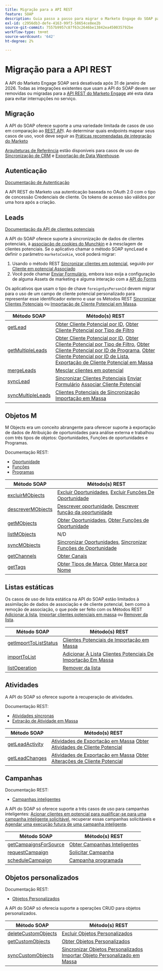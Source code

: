 ```yaml
---
title: Migração para a API REST
feature: SOAP
description: Guia passo a passo para migrar o Marketo Engage do SOAP para o REST até 31 de janeiro de 2026, com mapeamentos de endpoint, OAuth, métodos de sincronização de clientes potenciais e arquiteturas de referência.
exl-id: c2956db3-defe-4163-99f3-58654ce8ee2b
source-git-commit: 7557b9957c87f63c2646be13842ea450035792be
workflow-type: tm+mt
source-wordcount: '642'
ht-degree: 2%

---
```


# Migração para a API REST

A API do Marketo Engage SOAP será desativada após 31 de janeiro de 2026. Todas as integrações existentes que usam a API do SOAP devem ser removidas ou migradas para a [API REST do Marketo Engage](https://experienceleague.adobe.com/pt-br/docs/marketo-developer/marketo/rest/rest-api) até esta data para evitar interrupções no serviço.

## Migração

A API do SOAP oferece suporte a uma variedade limitada de casos de uso em comparação ao [REST AP](https://experienceleague.adobe.com/pt-br/docs/marketo-developer/marketo/rest/rest-api)I. Ao determinar quais endpoints mapear seus casos de uso, você deve seguir as [Práticas recomendadas de integração do Marketo](https://experienceleague.adobe.com/pt-br/docs/marketo-developer/marketo/rest/marketo-integration-best-practices)

[Arquiteturas de Referência](https://experienceleague.adobe.com/pt-br/docs/marketo-developer/marketo/rest/reference-architectures) estão disponíveis para casos de uso de [Sincronização de CRM](https://experienceleague.adobe.com/docs/marketo-developer/assets/sync-architecture-whitepaper.pdf?lang=pt-BR) e [Exportação de Data Warehouse](https://experienceleague.adobe.com/docs/marketo-developer/assets/reference_architecture.pdf?lang=pt-BR).

## Autenticação

[Documentação de Autenticação](https://experienceleague.adobe.com/pt-br/docs/marketo-developer/marketo/rest/authentication)

A API REST do Marketo usa autenticação baseada no OAuth 2.0 com o tipo de concessão Credenciais de cliente. Os tokens de acesso são válidos por uma hora após a criação.

## Leads

[Documentação da API de clientes potenciais](https://experienceleague.adobe.com/pt-br/docs/marketo-developer/marketo/rest/lead-database/leads)

A API do SOAP oferece suporte à sincronização de dados de clientes potenciais, à [associação de cookies do Munchkin](https://experienceleague.adobe.com/pt-br/docs/marketo-developer/marketo/javascriptapi/leadtracking/lead-tracking) e à mesclagem de clientes potenciais. Se o aplicativo chamar o método SOAP syncLead e definir o parâmetro `marketoCookie`, você poderá migrar:

1. Usando o método REST [Sincronizar clientes em potencial](https://developer.adobe.com/marketo-apis/api/mapi/#operation/syncLeadUsingPOST), seguido por [Cliente em potencial Associado](https://developer.adobe.com/marketo-apis/api/mapi/#operation/associateLeadUsingPOST)
2. Você pode chamar [Enviar Formulário](https://experienceleague.adobe.com/pt-br/docs/marketo-developer/marketo/rest/lead-database/leads), embora isso exija a configuração de alguma Assets de marketing e alguma interação com a [API do Forms](https://experienceleague.adobe.com/pt-br/docs/marketo-developer/marketo/rest/assets/forms)

Os aplicativos que usam o tipo de chave `foreignSysPersonId` devem migrar para o uso de um campo de cliente potencial personalizado para representar esse identificador externo e usar os Métodos REST [Sincronizar Clientes Potenciais](https://experienceleague.adobe.com/pt-br/docs/marketo-developer/marketo/rest/lead-database/leads#create-and-update) ou [Importação de Cliente Potencial em Massa](https://experienceleague.adobe.com/pt-br/docs/marketo-developer/marketo/rest/bulk-import/bulk-lead-import).

| Método SOAP | Método(s) REST |
| --- | --- |
| [getLead](https://experienceleague.adobe.com/pt-br/docs/marketo-developer/marketo/soap/leads/getlead) | [Obter Cliente Potencial por ID](https://developer.adobe.com/marketo-apis/api/mapi/#operation/getLeadByIdUsingGET), [Obter Cliente Potencial por Tipo de Filtro](https://developer.adobe.com/marketo-apis/api/mapi/#operation/getLeadsByFilterUsingGET) |
| [getMultipleLeads](https://experienceleague.adobe.com/pt-br/docs/marketo-developer/marketo/soap/leads/getmultipleleads) | [Obter Cliente Potencial por ID](https://developer.adobe.com/marketo-apis/api/mapi/#operation/getLeadByIdUsingGET), [Obter Cliente Potencial por Tipo de Filtro](https://developer.adobe.com/marketo-apis/api/mapi/#operation/getLeadsByFilterUsingGET), [Obter Cliente Potencial por ID de Programa](https://developer.adobe.com/marketo-apis/api/mapi/#operation/getLeadsByProgramIdUsingGET), [Obter Cliente Potencial por ID de Lista](https://developer.adobe.com/marketo-apis/api/mapi/#operation/getLeadsByListIdUsingGET), [Exportação de Cliente Potencial em Massa](https://developer.adobe.com/marketo-apis/api/mapi/#tag/Bulk-Export-Leads) |
| [mergeLeads](https://experienceleague.adobe.com/pt-br/docs/marketo-developer/marketo/soap/leads/mergeleads) | [Mesclar clientes em potencial](https://developer.adobe.com/marketo-apis/api/mapi/#operation/mergeLeadsUsingPOST) |
| [syncLead](https://experienceleague.adobe.com/pt-br/docs/marketo-developer/marketo/soap/leads/synclead) | [Sincronizar Clientes Potenciais](https://developer.adobe.com/marketo-apis/api/mapi/#operation/syncLeadUsingPOST) [Enviar Formulário](https://developer.adobe.com/marketo-apis/api/mapi/#operation/SubmitFormUsingPOST) [Associar Cliente Potencial](https://developer.adobe.com/marketo-apis/api/mapi/#operation/associateLeadUsingPOST) |
| [syncMultipleLeads](https://experienceleague.adobe.com/pt-br/docs/marketo-developer/marketo/soap/leads/syncmultipleleads) | [Clientes Potenciais de Sincronização](https://developer.adobe.com/marketo-apis/api/mapi/#operation/syncLeadUsingPOST) [Importação em Massa](https://developer.adobe.com/marketo-apis/api/mapi/#tag/Bulk-Import-Leads) |

## Objetos M

M Objects era um conceito abrangente para oferecer suporte à exportação de dados de Atribuição de oportunidades para análise externa e trabalhou com três tipos de objetos: Oportunidades, Funções de oportunidades e Programas.

Documentação REST:

- [Oportunidade](https://experienceleague.adobe.com/pt-br/docs/marketo-developer/marketo/rest/lead-database/opportunities)
- [Funções](https://experienceleague.adobe.com/pt-br/docs/marketo-developer/marketo/rest/lead-database/opportunity-roles)
- [Programas](https://experienceleague.adobe.com/pt-br/docs/marketo-developer/marketo/rest/assets/programs)

| Método SOAP | Método(s) REST |
| --- | --- |
| [excluirMObjects](https://experienceleague.adobe.com/pt-br/docs/marketo-developer/marketo/soap/marketo-objects/deletemobjects) | [Excluir Oportunidades](https://developer.adobe.com/marketo-apis/api/mapi/#operation/deleteOpportunitiesUsingPOST), [Excluir Funções De Oportunidade](https://developer.adobe.com/marketo-apis/api/mapi/#operation/deleteOpportunityRolesUsingPOST) |
| [descreverMObjects](https://experienceleague.adobe.com/pt-br/docs/marketo-developer/marketo/soap/marketo-objects/describemobject) | [Descrever oportunidade](https://developer.adobe.com/marketo-apis/api/mapi/#operation/describeUsingGET_4), [Descrever função da oportunidade](https://developer.adobe.com/marketo-apis/api/mapi/#operation/describeOpportunityRoleUsingGET) |
| [getMObjects](https://experienceleague.adobe.com/pt-br/docs/marketo-developer/marketo/soap/marketo-objects/getmobjects) | [Obter Oportunidades](https://developer.adobe.com/marketo-apis/api/mapi/#operation/getOpportunitiesUsingGET), [Obter Funções de Oportunidade](https://developer.adobe.com/marketo-apis/api/mapi/#operation/describeOpportunityRoleUsingGET) |
| [listMObjects](https://experienceleague.adobe.com/pt-br/docs/marketo-developer/marketo/soap/marketo-objects/listmobjects) | N/D |
| [syncMObjects](https://experienceleague.adobe.com/pt-br/docs/marketo-developer/marketo/soap/marketo-objects/syncmobjects) | [Sincronizar Oportunidades](https://developer.adobe.com/marketo-apis/api/mapi/#operation/syncOpportunitiesUsingPOST), [Sincronizar Funções de Oportunidade](https://developer.adobe.com/marketo-apis/api/mapi/#operation/syncOpportunityRolesUsingPOST) |
| [getChannels](https://experienceleague.adobe.com/pt-br/docs/marketo-developer/marketo/soap/programs/getchannels) | [Obter Canais](https://developer.adobe.com/marketo-apis/api/asset/#operation/getAllChannelsUsingGET) |
| [getTags](https://experienceleague.adobe.com/pt-br/docs/marketo-developer/marketo/soap/programs/gettags) | [Obter Tipos de Marca](https://developer.adobe.com/marketo-apis/api/asset/#operation/getTagTypesUsingGET), [Obter Marca por Nome](https://developer.adobe.com/marketo-apis/api/asset/#operation/getTagByNameUsingGET) |

## Listas estáticas

Os casos de uso de lista estática na API do SOAP estão limitados à assimilação de dados de associação e de cliente potencial, bem como à remoção de associação, o que pode ser feito com os Métodos REST [Adicionar à lista](https://developer.adobe.com/marketo-apis/api/mapi/#operation/addLeadsToListUsingPOST), [Importar clientes potenciais em massa](https://experienceleague.adobe.com/pt-br/docs/marketo-developer/marketo/rest/bulk-import/bulk-lead-import) ou [Remover da lista](https://developer.adobe.com/marketo-apis/api/mapi/#operation/removeLeadsFromListUsingDELETE).

| Método SOAP | Método(s) REST |
| --- | --- |
| [getImportToListStatus](https://experienceleague.adobe.com/pt-br/docs/marketo-developer/marketo/soap/static-lists/getimporttoliststatus) | [Clientes Potenciais de Importação em Massa](https://developer.adobe.com/marketo-apis/api/mapi/#tag/Bulk-Import-Leads) |
| [importToList](https://experienceleague.adobe.com/pt-br/docs/marketo-developer/marketo/soap/static-lists/importtolist) | [Adicionar À Lista](https://developer.adobe.com/marketo-apis/api/mapi/#operation/addLeadsToListUsingPOST) [Clientes Potenciais De Importação Em Massa](https://developer.adobe.com/marketo-apis/api/mapi/#tag/Bulk-Import-Leads) |
| [listOperation](https://experienceleague.adobe.com/pt-br/docs/marketo-developer/marketo/soap/static-lists/listoperation) | [Remover da lista](https://developer.adobe.com/marketo-apis/api/mapi/#operation/removeLeadsFromListUsingDELETE) |

## Atividades

A API do SOAP só oferece suporte à recuperação de atividades.

Documentação REST:

- [Atividades síncronas](https://experienceleague.adobe.com/pt-br/docs/marketo-developer/marketo/rest/lead-database/activities)
- [Extração de Atividade em Massa](https://experienceleague.adobe.com/pt-br/docs/marketo-developer/marketo/rest/bulk-extract/bulk-activity-extract)

| Método SOAP | Método(s) REST |
| --- | --- |
| [getLeadActivity](https://experienceleague.adobe.com/pt-br/docs/marketo-developer/marketo/soap/activities/getleadactivity) | [Atividades de Exportação em Massa](https://developer.adobe.com/marketo-apis/api/mapi/#tag/Bulk-Export-Activities) [Obter Atividades de Cliente Potencial](https://developer.adobe.com/marketo-apis/api/mapi/#operation/getLeadActivitiesUsingGET) |
| [getLeadChanges](https://experienceleague.adobe.com/pt-br/docs/marketo-developer/marketo/soap/activities/getleadchanges) | [Atividades de Exportação em Massa](https://developer.adobe.com/marketo-apis/api/mapi/#tag/Bulk-Export-Activities) [Obter Alterações de Cliente Potencial](https://developer.adobe.com/marketo-apis/api/mapi/#operation/getLeadChangesUsingGET) |

## Campanhas

Documentação REST:

- [Campanhas inteligentes](https://experienceleague.adobe.com/pt-br/docs/marketo-developer/marketo/rest/assets/smart-campaigns)

A API do SOAP só oferece suporte a três casos de uso para campanhas inteligentes: [Acionar clientes em potencial para qualificar-se para uma campanha inteligente solicitável](https://experienceleague.adobe.com/pt-br/docs/marketo-developer/marketo/rest/assets/smart-campaigns#trigger), recuperar essas campanhas solicitáveis e [Agendar uma execução futura de uma campanha inteligente](https://experienceleague.adobe.com/pt-br/docs/marketo-developer/marketo/rest/assets/smart-campaigns#schedule).

| Método SOAP | Método(s) REST |
| --- | --- |
| [getCampaignsForSource](https://experienceleague.adobe.com/pt-br/docs/marketo-developer/marketo/soap/campaigns/getcampaignsforsource) | [Obter Campanhas Inteligentes](https://developer.adobe.com/marketo-apis/api/asset/#operation/getAllSmartCampaignsGET) |
| [requestCampaign](https://experienceleague.adobe.com/pt-br/docs/marketo-developer/marketo/soap/campaigns/requestcampaign) | [Solicitar Campanha](https://developer.adobe.com/marketo-apis/api/mapi/#operation/triggerCampaignUsingPOST) |
| [scheduleCampaign](https://experienceleague.adobe.com/pt-br/docs/marketo-developer/marketo/soap/campaigns/schedulecampaign) | [Campanha programada](https://developer.adobe.com/marketo-apis/api/mapi/#operation/scheduleCampaignUsingPOST) |

## Objetos personalizados

Documentação REST:

- [Objetos Personalizados](https://experienceleague.adobe.com/pt-br/docs/marketo-developer/marketo/rest/lead-database/custom-objects)

A API do SOAP só oferecia suporte a operações CRUD para objetos personalizados.

| Método SOAP | Método(s) REST |
| --- | --- |
| [deleteCustomObjects](https://experienceleague.adobe.com/pt-br/docs/marketo-developer/marketo/soap/custom-objects/deletecustomobjects) | [Excluir Objetos Personalizados](https://developer.adobe.com/marketo-apis/api/mapi/#operation/deleteCustomObjectsUsingPOST) |
| [getCustomObjects](https://experienceleague.adobe.com/pt-br/docs/marketo-developer/marketo/soap/custom-objects/getcustomobjects) | [Obter Objetos Personalizados](https://developer.adobe.com/marketo-apis/api/mapi/#operation/getCustomObjectsUsingGET) |
| [syncCustomObjects](https://experienceleague.adobe.com/pt-br/docs/marketo-developer/marketo/soap/custom-objects/synccustomobjects) | [Sincronizar Objetos Personalizados](https://developer.adobe.com/marketo-apis/api/mapi/#operation/syncCustomObjectsUsingPOST) [Importar Objeto Personalizado em Massa](https://experienceleague.adobe.com/pt-br/docs/marketo-developer/marketo/rest/bulk-import/bulk-custom-object-import) |

